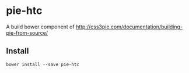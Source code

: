 # pie-htc
A build bower component of http://css3pie.com/documentation/building-pie-from-source/

## Install

````
bower install --save pie-htc
````
